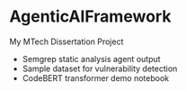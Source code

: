# AgenticAIFramework
My MTech Dissertation Project


- Semgrep static analysis agent output
- Sample dataset for vulnerability detection
- CodeBERT transformer demo notebook
